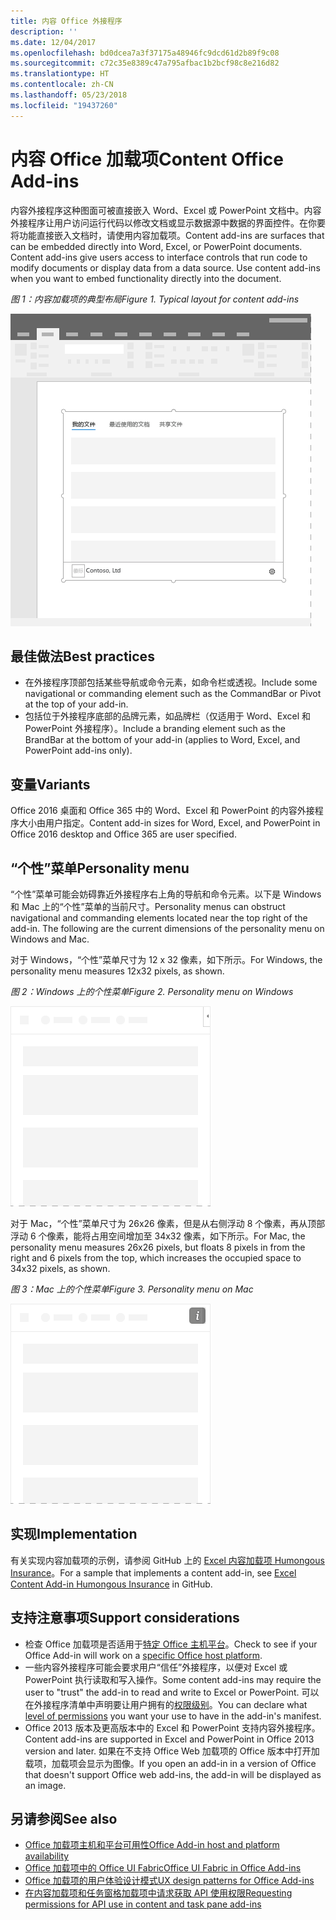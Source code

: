 ```yaml
---
title: 内容 Office 外接程序
description: ''
ms.date: 12/04/2017
ms.openlocfilehash: bd0dcea7a3f37175a48946fc9dcd61d2b89f9c08
ms.sourcegitcommit: c72c35e8389c47a795afbac1b2bcf98c8e216d82
ms.translationtype: HT
ms.contentlocale: zh-CN
ms.lasthandoff: 05/23/2018
ms.locfileid: "19437260"
---
```

# <a name="content-office-add-ins"></a><span data-ttu-id="e50a9-102">内容 Office 加载项</span><span class="sxs-lookup"><span data-stu-id="e50a9-102">Content Office Add-ins</span></span>

<span data-ttu-id="e50a9-p101">内容外接程序这种图面可被直接嵌入 Word、Excel 或 PowerPoint 文档中。内容外接程序让用户访问运行代码以修改文档或显示数据源中数据的界面控件。在你要将功能直接嵌入文档时，请使用内容加载项。</span><span class="sxs-lookup"><span data-stu-id="e50a9-p101">Content add-ins are surfaces that can be embedded directly into Word, Excel, or PowerPoint documents. Content add-ins give users access to interface controls that run code to modify documents or display data from a data source. Use content add-ins when you want to embed functionality directly into the document.</span></span>  

<span data-ttu-id="e50a9-106">*图 1：内容加载项的典型布局*</span><span class="sxs-lookup"><span data-stu-id="e50a9-106">*Figure 1. Typical layout for content add-ins*</span></span>

![显示内容加载项的典型布局的示例图像。](../images/overview-with-app-content.png)

## <a name="best-practices"></a><span data-ttu-id="e50a9-108">最佳做法</span><span class="sxs-lookup"><span data-stu-id="e50a9-108">Best practices</span></span>

- <span data-ttu-id="e50a9-109">在外接程序顶部包括某些导航或命令元素，如命令栏或透视。</span><span class="sxs-lookup"><span data-stu-id="e50a9-109">Include some navigational or commanding element such as the CommandBar or Pivot at the top of your add-in.</span></span>
- <span data-ttu-id="e50a9-110">包括位于外接程序底部的品牌元素，如品牌栏（仅适用于 Word、Excel 和 PowerPoint 外接程序）。</span><span class="sxs-lookup"><span data-stu-id="e50a9-110">Include a branding element such as the BrandBar at the bottom of your add-in (applies to Word, Excel, and PowerPoint add-ins only).</span></span>

## <a name="variants"></a><span data-ttu-id="e50a9-111">变量</span><span class="sxs-lookup"><span data-stu-id="e50a9-111">Variants</span></span>

<span data-ttu-id="e50a9-112">Office 2016 桌面和 Office 365 中的 Word、Excel 和 PowerPoint 的内容外接程序大小由用户指定。</span><span class="sxs-lookup"><span data-stu-id="e50a9-112">Content add-in sizes for Word, Excel, and PowerPoint in Office 2016 desktop and Office 365 are user specified.</span></span>

## <a name="personality-menu"></a><span data-ttu-id="e50a9-113">“个性”菜单</span><span class="sxs-lookup"><span data-stu-id="e50a9-113">Personality menu</span></span>

<span data-ttu-id="e50a9-p102">“个性”菜单可能会妨碍靠近外接程序右上角的导航和命令元素。以下是 Windows 和 Mac 上的“个性”菜单的当前尺寸。</span><span class="sxs-lookup"><span data-stu-id="e50a9-p102">Personality menus can obstruct navigational and commanding elements located near the top right of the add-in. The following are the current dimensions of the personality menu on Windows and Mac.</span></span>

<span data-ttu-id="e50a9-116">对于 Windows，“个性”菜单尺寸为 12 x 32 像素，如下所示。</span><span class="sxs-lookup"><span data-stu-id="e50a9-116">For Windows, the personality menu measures 12x32 pixels, as shown.</span></span>

<span data-ttu-id="e50a9-117">*图 2：Windows 上的个性菜单*</span><span class="sxs-lookup"><span data-stu-id="e50a9-117">*Figure 2. Personality menu on Windows*</span></span> 

![显示 Windows 桌面上个性菜单的图像](../images/personality-menu-win.png)


<span data-ttu-id="e50a9-119">对于 Mac，“个性”菜单尺寸为 26x26 像素，但是从右侧浮动 8 个像素，再从顶部浮动 6 个像素，能将占用空间增加至 34x32 像素，如下所示。</span><span class="sxs-lookup"><span data-stu-id="e50a9-119">For Mac, the personality menu measures 26x26 pixels, but floats 8 pixels in from the right and 6 pixels from the top, which increases the occupied space to 34x32 pixels, as shown.</span></span>

<span data-ttu-id="e50a9-120">*图 3：Mac 上的个性菜单*</span><span class="sxs-lookup"><span data-stu-id="e50a9-120">*Figure 3. Personality menu on Mac*</span></span>

![显示 Mac 桌面上个性菜单的图像](../images/personality-menu-mac.png)

## <a name="implementation"></a><span data-ttu-id="e50a9-122">实现</span><span class="sxs-lookup"><span data-stu-id="e50a9-122">Implementation</span></span>

<span data-ttu-id="e50a9-123">有关实现内容加载项的示例，请参阅 GitHub 上的 [Excel 内容加载项 Humongous Insurance](https://github.com/OfficeDev/Excel-Content-Add-in-Humongous-Insurance)。</span><span class="sxs-lookup"><span data-stu-id="e50a9-123">For a sample that implements a content add-in, see [Excel Content Add-in Humongous Insurance](https://github.com/OfficeDev/Excel-Content-Add-in-Humongous-Insurance) in GitHub.</span></span>

## <a name="support-considerations"></a><span data-ttu-id="e50a9-124">支持注意事项</span><span class="sxs-lookup"><span data-stu-id="e50a9-124">Support considerations</span></span>
- <span data-ttu-id="e50a9-125">检查 Office 加载项是否适用于[特定 Office 主机平台](https://docs.microsoft.com/en-us/office/dev/add-ins/overview/office-add-in-availability)。</span><span class="sxs-lookup"><span data-stu-id="e50a9-125">Check to see if your Office Add-in will work on a [specific Office host platform](https://docs.microsoft.com/en-us/office/dev/add-ins/overview/office-add-in-availability).</span></span> 
- <span data-ttu-id="e50a9-126">一些内容外接程序可能会要求用户“信任”外接程序，以便对 Excel 或 PowerPoint 执行读取和写入操作。</span><span class="sxs-lookup"><span data-stu-id="e50a9-126">Some content add-ins may require the user to "trust" the add-in to read and write to Excel or PowerPoint.</span></span> <span data-ttu-id="e50a9-127">可以在外接程序清单中声明要让用户拥有的[权限级别](https://docs.microsoft.com/en-us/office/dev/add-ins/develop/requesting-permissions-for-api-use-in-content-and-task-pane-add-ins)。</span><span class="sxs-lookup"><span data-stu-id="e50a9-127">You can declare what [level of permissions](https://docs.microsoft.com/en-us/office/dev/add-ins/develop/requesting-permissions-for-api-use-in-content-and-task-pane-add-ins) you want your use to have in the add-in's manifest.</span></span>  
- <span data-ttu-id="e50a9-128">Office 2013 版本及更高版本中的 Excel 和 PowerPoint 支持内容外接程序。</span><span class="sxs-lookup"><span data-stu-id="e50a9-128">Content add-ins are supported in Excel and PowerPoint in Office 2013 version and later.</span></span> <span data-ttu-id="e50a9-129">如果在不支持 Office Web 加载项的 Office 版本中打开加载项，加载项会显示为图像。</span><span class="sxs-lookup"><span data-stu-id="e50a9-129">If you open an add-in in a version of Office that doesn't support Office web add-ins, the add-in will be displayed as an image.</span></span>

## <a name="see-also"></a><span data-ttu-id="e50a9-130">另请参阅</span><span class="sxs-lookup"><span data-stu-id="e50a9-130">See also</span></span>
- [<span data-ttu-id="e50a9-131">Office 加载项主机和平台可用性</span><span class="sxs-lookup"><span data-stu-id="e50a9-131">Office Add-in host and platform availability</span></span>](https://docs.microsoft.com/en-us/office/dev/add-ins/overview/office-add-in-availability)
- [<span data-ttu-id="e50a9-132">Office 加载项中的 Office UI Fabric</span><span class="sxs-lookup"><span data-stu-id="e50a9-132">Office UI Fabric in Office Add-ins</span></span>](https://docs.microsoft.com/en-us/office/dev/add-ins/design/office-ui-fabric) 
- [<span data-ttu-id="e50a9-133">Office 加载项的用户体验设计模式</span><span class="sxs-lookup"><span data-stu-id="e50a9-133">UX design patterns for Office Add-ins</span></span>](https://docs.microsoft.com/en-us/office/dev/add-ins/design/ux-design-patterns)
- [<span data-ttu-id="e50a9-134">在内容加载项和任务窗格加载项中请求获取 API 使用权限</span><span class="sxs-lookup"><span data-stu-id="e50a9-134">Requesting permissions for API use in content and task pane add-ins</span></span>](https://docs.microsoft.com/en-us/office/dev/add-ins/develop/requesting-permissions-for-api-use-in-content-and-task-pane-add-ins)
